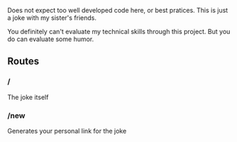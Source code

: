Does not expect too well developed code here, or best pratices. This is just a joke with my sister's friends.

You definitely can't evaluate my technical skills through this project. But you do can evaluate some humor.

## Routes

### /

The joke itself

### /new

Generates your personal link for the joke
